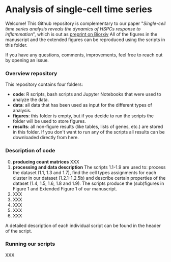 # Analysis of single-cell time series

Welcome! This Github repository is complementary to our paper "_Single-cell time series analysis reveals the dynamics of HSPCs response to inflammation_", which is out as [preprint on Biorxiv](https://www.biorxiv.org/content/10.1101/2023.03.09.531881v1.abstract) All of the figures in the manuscript and the extended figures can be reproduced using the scripts in this folder.

If you have any questions, comments, improvements, feel free to reach out by opening an issue. 

### Overview repository
This repository contains four folders:
- **code**: R scripts, bash scripts and Jupyter Notebooks that were used to analyze the data.
- **data**: all data that has been used as input for the different types of analysis.
- **figures**: this folder is empty, but if you decide to run the scripts the folder will be used to store figures.
- **results**: all non-figure results (like tables, lists of genes, etc.) are stored in this folder. If you don't want to run any of the scripts all results can be downloaded directly from here.

### Description of code

0. **producing count matrices** XXX
1. **processing and data description** The scripts 1.1-1.9 are used to: process the dataset (1.1, 1.3 and 1.7), find the cell types assignments for each cluster in our dataset (1.2.1-1.2.5b) and describe certain properties of the dataset (1.4, 1.5, 1.6, 1.8 and 1.9). The scripts produce the (sub)figures in Figure 1 and Extended Figure 1 of our manuscript.
2. XXX
3. XXX
4. XXX
5. XXX
6. XXX

A detailed description of each individual script can be found in the header of the script. 

### Running our scripts
XXX 
